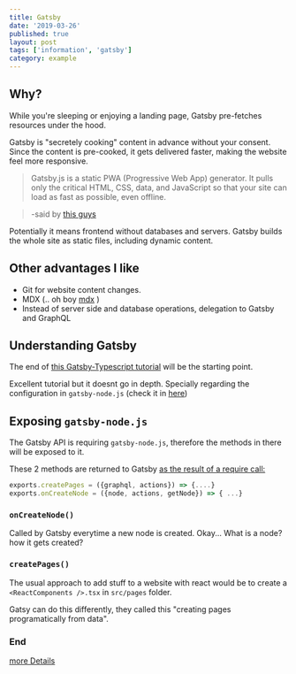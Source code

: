 ```yaml
---
title: Gatsby
date: '2019-03-26'
published: true
layout: post
tags: ['information', 'gatsby']
category: example
---
```


## Why?

While you're sleeping or enjoying a landing page, Gatsby pre-fetches resources under the hood.

Gatsby is "secretely cooking" content in advance without your consent.
Since the content is pre-cooked, it gets delivered faster, making the website feel more responsive.

> Gatsby.js is a static PWA (Progressive Web App) generator.
> It pulls only the critical HTML, CSS, data, and JavaScript
> so that your site can load as fast as possible, even offline.

> -said by [this guys](https://snipcart.com/blog/choose-best-static-site-generator)

Potentially it means frontend without databases and servers.
Gatsby builds the whole site as static files,
including dynamic content.

## Other advantages I like


* Git for website content changes.
* MDX (.. oh boy [mdx](/understanding_mdx/) )
* Instead of server side and database operations, delegation to Gatsby and GraphQL

## Understanding Gatsby


The end of [this Gatsby-Typescript tutorial](https://jeffrafter.com/gatsby-with-typescript/ "Tutorial gatsby-typescript-graphql")
will be the starting point.

Excellent tutorial but it doesnt go in depth.
Specially regarding the configuration in `gatsby-node.js` (check it in
[here](https://github.com/nvegater/nvegater.me/blob/master/gatsby-node.js))

## Exposing `gatsby-node.js`

The Gatsby API is requiring `gatsby-node.js`, therefore the methods in there will be exposed to it.


These 2 methods are returned to Gatsby [as the result of a require call:](https://stackoverflow.com/questions/5311334/what-is-the-purpose-of-node-js-module-exports-and-how-do-you-use-it)

```js
exports.createPages = ({graphql, actions}) => {....}
exports.onCreateNode = ({node, actions, getNode}) => { ...}
```

### `onCreateNode()`

Called by Gatsby everytime a new node is created. Okay...
What is a node? how it gets created?

### `createPages()`

The usual approach to add stuff to a website with react would be
to create a `<ReactComponents />.tsx` in `src/pages` folder.


Gatsy can do this differently, they called this
"creating pages programatically from data".

### End


[more Details](https://www.gatsbyjs.org/tutorial/part-seven/)




